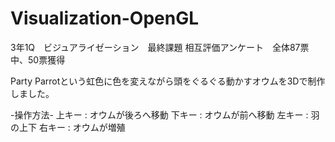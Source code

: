 # Visualization-OpenGL
3年1Q　ビジュアライゼーション　最終課題
相互評価アンケート　全体87票中、50票獲得

Party Parrotという虹色に色を変えながら頭をぐるぐる動かすオウムを3Dで制作しました。

-操作方法-
上キー : オウムが後ろへ移動
下キー : オウムが前へ移動
左キー : 羽の上下
右キー : オウムが増殖
